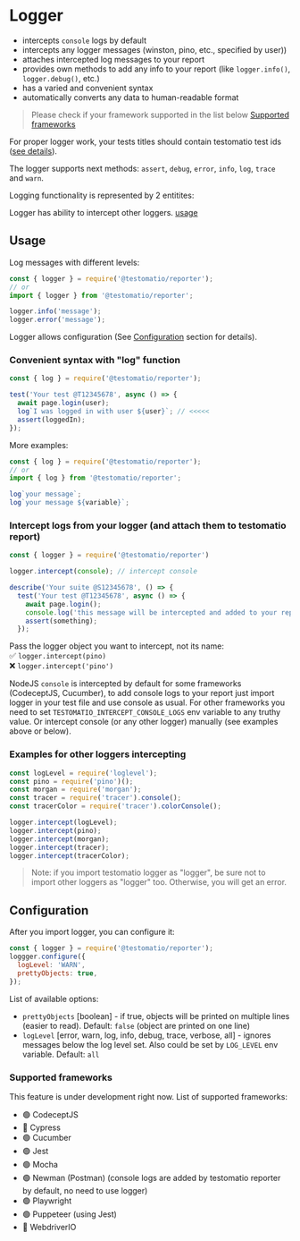 # Logger

- intercepts `console` logs by default
- intercepts any logger messages (winston, pino, etc., specified by user))
- attaches intercepted log messages to your report
- provides own methods to add any info to your report (like `logger.info()`, `logger.debug()`, etc.)
- has a varied and convenient syntax
- automatically converts any data to human-readable format

> Please check if your framework supported in the list below [Supported frameworks](#supported-frameworks)

For proper logger work, your tests titles should contain testomatio test ids ([see details](https://docs.testomat.io/usage/continuous-integration/#assigning-ids)).

The logger supports next methods: `assert`, `debug`, `error`, `info`, `log`, `trace` and `warn`.

Logging functionality is represented by 2 entitites:

Logger has ability to intercept other loggers. [usage](#usage)

## Usage

Log messages with different levels:

```javascript
const { logger } = require('@testomatio/reporter');
// or
import { logger } from '@testomatio/reporter';

logger.info('message');
logger.error('message');
```

Logger allows configuration (See [Configuration](#configuration) section for details).

### Convenient syntax with "log" function
```javascript
const { log } = require('@testomatio/reporter');

test('Your test @T12345678', async () => {
  await page.login(user);
  log`I was logged in with user ${user}`; // <<<<<
  assert(loggedIn);
});
```
More examples:
```javascript
const { log } = require('@testomatio/reporter');
// or 
import { log } from '@testomatio/reporter';

log`your message`;
log`your message ${variable}`;
```


### Intercept logs from your logger (and attach them to testomatio report)

```javascript
const { logger } = require('@testomatio/reporter')

logger.intercept(console); // intercept console

describe('Your suite @S12345678', () => {
  test('Your test @T12345678', async () => {
    await page.login();
    console.log('this message will be intercepted and added to your report'); // <<
    assert(something);
  });
```

Pass the logger object you want to intercept, not its name:\
✅ `logger.intercept(pino)`\
❌ `logger.intercept('pino')`

NodeJS `console` is intercepted by default for some frameworks (CodeceptJS, Cucumber), to add console logs to your report just import logger in your test file and use console as usual. For other frameworks you need to set `TESTOMATIO_INTERCEPT_CONSOLE_LOGS` env variable to any truthy value. Or intercept console (or any other logger) manually (see examples above or below).

### Examples for other loggers intercepting

```javascript
const logLevel = require('loglevel');
const pino = require('pino')();
const morgan = require('morgan');
const tracer = require('tracer').console();
const tracerColor = require('tracer').colorConsole();

logger.intercept(logLevel);
logger.intercept(pino);
logger.intercept(morgan);
logger.intercept(tracer);
logger.intercept(tracerColor);
```

> Note: if you import testomatio logger as "logger", be sure not to import other loggers as "logger" too. Otherwise, you will get an error.

## Configuration

After you import logger, you can configure it:

```javascript
const { logger } = require('@testomatio/reporter');
loggger.configure({
  logLevel: 'WARN',
  prettyObjects: true,
});
```

List of available options:

- `prettyObjects` [boolean] - if true, objects will be printed on multiple lines (easier to read). Default: `false` (object are printed on one line)
- `logLevel` [error, warn, log, info, debug, trace, verbose, all] - ignores messages below the log level set. Also could be set by `LOG_LEVEL` env variable. Default: `all`

### Supported frameworks

This feature is under development right now. List of supported frameworks:

- 🟢 CodeceptJS
- 🔴 Cypress
- 🟢 Cucumber
- 🟢 Jest
- 🟢 Mocha
- 🟢 Newman (Postman) (console logs are added by testomatio reporter by default, no need to use logger)
- 🟢 Playwright
- 🟢 Puppeteer (using Jest)
- 🔴 WebdriverIO
